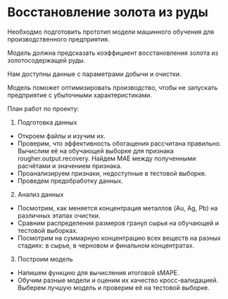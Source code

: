 # Восстановление золота из руды

Необходмо подготовить прототип модели машинного обучения для производственного предприятия. 

Модель должна предсказать коэффициент восстановления золота из золотосодержащей руды.

Нам доступны данные с параметрами добычи и очистки.

Модель поможет оптимизировать производство, чтобы не запускать предприятие с убыточными характеристиками.

План работ по проекту:

1. Подготовка данных
  * Откроем файлы и изучим их.
  * Проверим, что эффективность обогащения рассчитана правильно. Вычислим её на обучающей выборке для признака rougher.output.recovery. Найдем MAE между полученными расчётами и значением признака.
  * Проанализируем признаки, недоступные в тестовой выборке.
  * Проведем предобработку данных.
2. Анализ данных
  * Посмотрим, как меняется концентрация металлов (Au, Ag, Pb) на различных этапах очистки.
  * Сравним распределения размеров гранул сырья на обучающей и тестовой выборках.
  * Посмотрим на суммарную концентрацию всех веществ на разных стадиях: в сырье, в черновом и финальном концентратах.
3. Построим модель
  * Напишем функцию для вычисления итоговой sMAPE.
  * Обучим разные модели и оценим их качество кросс-валидацией. Выберем лучшую модель и проверим её на тестовой выборке.
